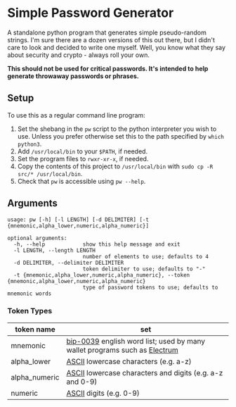 # Simple Password Generator

A standalone python program that generates simple pseudo-random strings. I'm sure there are a dozen versions of this out there, but I didn't care to look and decided to write one myself. Well, you know what they say about security and crypto - always roll your own.

**This should not be used for critical passwords. It's intended to help generate throwaway passwords or phrases.**

## Setup

To use this as a regular command line program:

1. Set the shebang in the `pw` script to the python interpreter you wish to use. Unless you prefer otherwise set this to the path specified by `which python3`.
1. Add `/usr/local/bin` to your `$PATH`, if needed.
1. Set the program files to `rwxr-xr-x`, if needed.
1. Copy the contents of this project to `/usr/local/bin` with `sudo cp -R src/* /usr/local/bin`.
1. Check that `pw` is accessible using `pw --help`.

## Arguments

```
usage: pw [-h] [-l LENGTH] [-d DELIMITER] [-t {mnemonic,alpha_lower,numeric,alpha_numeric}]

optional arguments:
  -h, --help            show this help message and exit
  -l LENGTH, --length LENGTH
                        number of elements to use; defaults to 4
  -d DELIMITER, --delimiter DELIMITER
                        token delimiter to use; defaults to "-"
  -t {mnemonic,alpha_lower,numeric,alpha_numeric}, --token {mnemonic,alpha_lower,numeric,alpha_numeric}
                        type of password tokens to use; defaults to mnemonic words
```

### Token Types

| token name    | set                                                                                                                                                                                                        |
| ------------- | ---------------------------------------------------------------------------------------------------------------------------------------------------------------------------------------------------------- |
| mnemonic      | [bip-0039](https://github.com/bitcoin/bips/blob/master/bip-0039/english.txt) english word list; used by many wallet programs such as [Electrum](https://electrum.readthedocs.io/en/latest/seedphrase.html) |
| alpha_lower   | [ASCII](https://www.asciitable.com/) lowercase characters (e.g. a-z)                                                                                                                                       |
| alpha_numeric | [ASCII](https://www.asciitable.com/) lowercase characters and digits (e.g. a-z and 0-9)                                                                                                                    |
| numeric       | [ASCII](https://www.asciitable.com/) digits (e.g. 0-9)                                                                                                                                                     |
